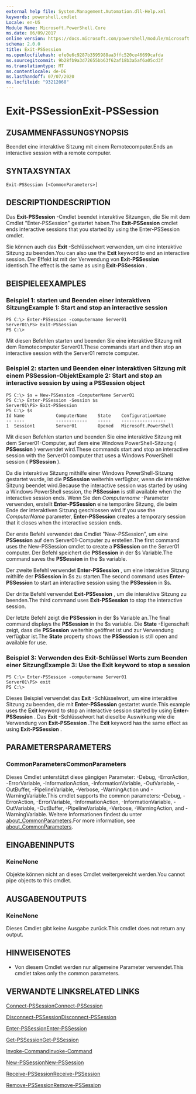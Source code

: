 ```yaml
---
external help file: System.Management.Automation.dll-Help.xml
keywords: powershell,cmdlet
Locale: en-US
Module Name: Microsoft.PowerShell.Core
ms.date: 06/09/2017
online version: https://docs.microsoft.com/powershell/module/microsoft.powershell.core/exit-pssession?view=powershell-5.1&WT.mc_id=ps-gethelp
schema: 2.0.0
title: Exit-PSSession
ms.openlocfilehash: efe0e6c9287b3595988aa3ffc520ce46699cafda
ms.sourcegitcommit: 9b28fb9a3d72655bb63f62af18b3a5af6a05cd3f
ms.translationtype: MT
ms.contentlocale: de-DE
ms.lasthandoff: 07/07/2020
ms.locfileid: "93212068"
---
```

# <span data-ttu-id="872b8-103">Exit-PSSession</span><span class="sxs-lookup"><span data-stu-id="872b8-103">Exit-PSSession</span></span>

## <span data-ttu-id="872b8-104">ZUSAMMENFASSUNG</span><span class="sxs-lookup"><span data-stu-id="872b8-104">SYNOPSIS</span></span>
<span data-ttu-id="872b8-105">Beendet eine interaktive Sitzung mit einem Remotecomputer.</span><span class="sxs-lookup"><span data-stu-id="872b8-105">Ends an interactive session with a remote computer.</span></span>

## <span data-ttu-id="872b8-106">SYNTAX</span><span class="sxs-lookup"><span data-stu-id="872b8-106">SYNTAX</span></span>

```
Exit-PSSession [<CommonParameters>]
```

## <span data-ttu-id="872b8-107">DESCRIPTION</span><span class="sxs-lookup"><span data-stu-id="872b8-107">DESCRIPTION</span></span>
<span data-ttu-id="872b8-108">Das **Exit-PSSession** -Cmdlet beendet interaktive Sitzungen, die Sie mit dem Cmdlet "Enter-PSSession" gestartet haben.</span><span class="sxs-lookup"><span data-stu-id="872b8-108">The **Exit-PSSession** cmdlet ends interactive sessions that you started by using the Enter-PSSession cmdlet.</span></span>

<span data-ttu-id="872b8-109">Sie können auch das **Exit** -Schlüsselwort verwenden, um eine interaktive Sitzung zu beenden.</span><span class="sxs-lookup"><span data-stu-id="872b8-109">You can also use the **Exit** keyword to end an interactive session.</span></span>
<span data-ttu-id="872b8-110">Der Effekt ist mit der Verwendung von **Exit-PSSession** identisch.</span><span class="sxs-lookup"><span data-stu-id="872b8-110">The effect is the same as using **Exit-PSSession** .</span></span>

## <span data-ttu-id="872b8-111">BEISPIELE</span><span class="sxs-lookup"><span data-stu-id="872b8-111">EXAMPLES</span></span>

### <span data-ttu-id="872b8-112">Beispiel 1: starten und Beenden einer interaktiven Sitzung</span><span class="sxs-lookup"><span data-stu-id="872b8-112">Example 1: Start and stop an interactive session</span></span>

```
PS C:\> Enter-PSSession -computername Server01
Server01\PS> Exit-PSSession
PS C:\>
```

<span data-ttu-id="872b8-113">Mit diesen Befehlen starten und beenden Sie eine interaktive Sitzung mit dem Remotecomputer Server01.</span><span class="sxs-lookup"><span data-stu-id="872b8-113">These commands start and then stop an interactive session with the Server01 remote computer.</span></span>

### <span data-ttu-id="872b8-114">Beispiel 2: starten und Beenden einer interaktiven Sitzung mit einem PSSession-Objekt</span><span class="sxs-lookup"><span data-stu-id="872b8-114">Example 2: Start and stop an interactive session by using a PSSession object</span></span>

```
PS C:\> $s = New-PSSession -ComputerName Server01
PS C:\> Enter-PSSession -Session $s
Server01\PS> Exit-PSSession
PS C:\> $s
Id Name            ComputerName    State    ConfigurationName
-- ----            ------------    -----    -----------------
1  Session1        Server01        Opened   Microsoft.PowerShell
```

<span data-ttu-id="872b8-115">Mit diesen Befehlen starten und beenden Sie eine interaktive Sitzung mit dem Server01-Computer, auf dem eine Windows PowerShell-Sitzung ( **PSSession** ) verwendet wird.</span><span class="sxs-lookup"><span data-stu-id="872b8-115">These commands start and stop an interactive session with the Server01 computer that uses a Windows PowerShell session ( **PSSession** ).</span></span>

<span data-ttu-id="872b8-116">Da die interaktive Sitzung mithilfe einer Windows PowerShell-Sitzung gestartet wurde, ist die **PSSession** weiterhin verfügbar, wenn die interaktive Sitzung beendet wird.</span><span class="sxs-lookup"><span data-stu-id="872b8-116">Because the interactive session was started by using a Windows PowerShell session, the **PSSession** is still available when the interactive session ends.</span></span>
<span data-ttu-id="872b8-117">Wenn Sie den *Computername* -Parameter verwenden, erstellt **Enter-PSSession** eine temporäre Sitzung, die beim Ende der interaktiven Sitzung geschlossen wird.</span><span class="sxs-lookup"><span data-stu-id="872b8-117">If you use the *ComputerName* parameter, **Enter-PSSession** creates a temporary session that it closes when the interactive session ends.</span></span>

<span data-ttu-id="872b8-118">Der erste Befehl verwendet das Cmdlet "New-PSSession", um eine **PSSession** auf dem Server01-Computer zu erstellen.</span><span class="sxs-lookup"><span data-stu-id="872b8-118">The first command uses the New-PSSession cmdlet to create a **PSSession** on the Server01 computer.</span></span>
<span data-ttu-id="872b8-119">Der Befehl speichert die **PSSession** in der $s Variable.</span><span class="sxs-lookup"><span data-stu-id="872b8-119">The command saves the **PSSession** in the $s variable.</span></span>

<span data-ttu-id="872b8-120">Der zweite Befehl verwendet **Enter-PSSession** , um eine interaktive Sitzung mithilfe der **PSSession** in $s zu starten.</span><span class="sxs-lookup"><span data-stu-id="872b8-120">The second command uses **Enter-PSSession** to start an interactive session using the **PSSession** in $s.</span></span>

<span data-ttu-id="872b8-121">Der dritte Befehl verwendet **Exit-PSSession** , um die interaktive Sitzung zu beenden.</span><span class="sxs-lookup"><span data-stu-id="872b8-121">The third command uses **Exit-PSSession** to stop the interactive session.</span></span>

<span data-ttu-id="872b8-122">Der letzte Befehl zeigt die **PSSession** in der $s Variable an.</span><span class="sxs-lookup"><span data-stu-id="872b8-122">The final command displays the **PSSession** in the $s variable.</span></span>
<span data-ttu-id="872b8-123">Die **State** -Eigenschaft zeigt, dass die **PSSession** weiterhin geöffnet ist und zur Verwendung verfügbar ist.</span><span class="sxs-lookup"><span data-stu-id="872b8-123">The **State** property shows the **PSSession** is still open and available for use.</span></span>

### <span data-ttu-id="872b8-124">Beispiel 3: Verwenden des Exit-Schlüssel Worts zum Beenden einer Sitzung</span><span class="sxs-lookup"><span data-stu-id="872b8-124">Example 3: Use the Exit keyword to stop a session</span></span>

```
PS C:\> Enter-PSSession -computername Server01
Server01\PS> exit
PS C:\>
```

<span data-ttu-id="872b8-125">Dieses Beispiel verwendet das **Exit** -Schlüsselwort, um eine interaktive Sitzung zu beenden, die mit **Enter-PSSession** gestartet wurde.</span><span class="sxs-lookup"><span data-stu-id="872b8-125">This example uses the **Exit** keyword to stop an interactive session started by using **Enter-PSSession** .</span></span>
<span data-ttu-id="872b8-126">Das **Exit** -Schlüsselwort hat dieselbe Auswirkung wie die Verwendung von **Exit-PSSession** .</span><span class="sxs-lookup"><span data-stu-id="872b8-126">The **Exit** keyword has the same effect as using **Exit-PSSession** .</span></span>

## <span data-ttu-id="872b8-127">PARAMETERS</span><span class="sxs-lookup"><span data-stu-id="872b8-127">PARAMETERS</span></span>

### <span data-ttu-id="872b8-128">CommonParameters</span><span class="sxs-lookup"><span data-stu-id="872b8-128">CommonParameters</span></span>
<span data-ttu-id="872b8-129">Dieses Cmdlet unterstützt diese gängigen Parameter: -Debug, -ErrorAction, -ErrorVariable, -InformationAction, -InformationVariable, -OutVariable, -OutBuffer, -PipelineVariable, -Verbose, -WarningAction und -WarningVariable.</span><span class="sxs-lookup"><span data-stu-id="872b8-129">This cmdlet supports the common parameters: -Debug, -ErrorAction, -ErrorVariable, -InformationAction, -InformationVariable, -OutVariable, -OutBuffer, -PipelineVariable, -Verbose, -WarningAction, and -WarningVariable.</span></span> <span data-ttu-id="872b8-130">Weitere Informationen findest du unter [about_CommonParameters](https://go.microsoft.com/fwlink/?LinkID=113216).</span><span class="sxs-lookup"><span data-stu-id="872b8-130">For more information, see [about_CommonParameters](https://go.microsoft.com/fwlink/?LinkID=113216).</span></span>

## <span data-ttu-id="872b8-131">EINGABEN</span><span class="sxs-lookup"><span data-stu-id="872b8-131">INPUTS</span></span>

### <span data-ttu-id="872b8-132">Keine</span><span class="sxs-lookup"><span data-stu-id="872b8-132">None</span></span>
<span data-ttu-id="872b8-133">Objekte können nicht an dieses Cmdlet weitergereicht werden.</span><span class="sxs-lookup"><span data-stu-id="872b8-133">You cannot pipe objects to this cmdlet.</span></span>

## <span data-ttu-id="872b8-134">AUSGABEN</span><span class="sxs-lookup"><span data-stu-id="872b8-134">OUTPUTS</span></span>

### <span data-ttu-id="872b8-135">Keine</span><span class="sxs-lookup"><span data-stu-id="872b8-135">None</span></span>
<span data-ttu-id="872b8-136">Dieses Cmdlet gibt keine Ausgabe zurück.</span><span class="sxs-lookup"><span data-stu-id="872b8-136">This cmdlet does not return any output.</span></span>

## <span data-ttu-id="872b8-137">HINWEISE</span><span class="sxs-lookup"><span data-stu-id="872b8-137">NOTES</span></span>

* <span data-ttu-id="872b8-138">Von diesem Cmdlet werden nur allgemeine Parameter verwendet.</span><span class="sxs-lookup"><span data-stu-id="872b8-138">This cmdlet takes only the common parameters.</span></span>


## <span data-ttu-id="872b8-139">VERWANDTE LINKS</span><span class="sxs-lookup"><span data-stu-id="872b8-139">RELATED LINKS</span></span>

[<span data-ttu-id="872b8-140">Connect-PSSession</span><span class="sxs-lookup"><span data-stu-id="872b8-140">Connect-PSSession</span></span>](Connect-PSSession.md)

[<span data-ttu-id="872b8-141">Disconnect-PSSession</span><span class="sxs-lookup"><span data-stu-id="872b8-141">Disconnect-PSSession</span></span>](Disconnect-PSSession.md)

[<span data-ttu-id="872b8-142">Enter-PSSession</span><span class="sxs-lookup"><span data-stu-id="872b8-142">Enter-PSSession</span></span>](Enter-PSSession.md)

[<span data-ttu-id="872b8-143">Get-PSSession</span><span class="sxs-lookup"><span data-stu-id="872b8-143">Get-PSSession</span></span>](Get-PSSession.md)

[<span data-ttu-id="872b8-144">Invoke-Command</span><span class="sxs-lookup"><span data-stu-id="872b8-144">Invoke-Command</span></span>](Invoke-Command.md)

[<span data-ttu-id="872b8-145">New-PSSession</span><span class="sxs-lookup"><span data-stu-id="872b8-145">New-PSSession</span></span>](New-PSSession.md)

[<span data-ttu-id="872b8-146">Receive-PSSession</span><span class="sxs-lookup"><span data-stu-id="872b8-146">Receive-PSSession</span></span>](Receive-PSSession.md)

[<span data-ttu-id="872b8-147">Remove-PSSession</span><span class="sxs-lookup"><span data-stu-id="872b8-147">Remove-PSSession</span></span>](Remove-PSSession.md)
